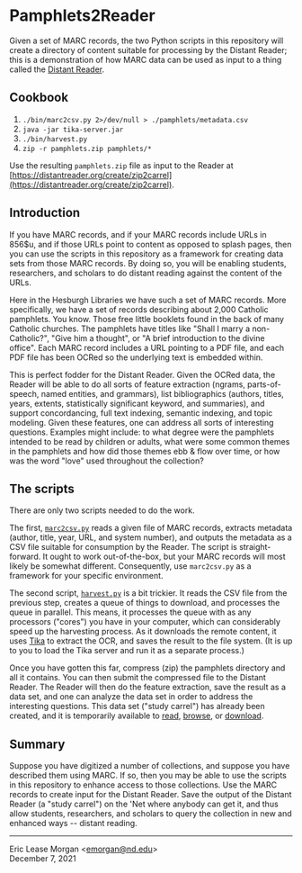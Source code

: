 # Pamphlets2Reader

Given a set of MARC records, the two Python scripts in this repository will create a directory of content suitable for processing by the Distant Reader; this is a demonstration of how MARC data can be used as input to a thing called the [Distant Reader](https://distantreader.org).


## Cookbook

  1. `./bin/marc2csv.py 2>/dev/null > ./pamphlets/metadata.csv`
  2. `java -jar tika-server.jar`
  3. `./bin/harvest.py`
  4. `zip -r pamphlets.zip pamphlets/*`

Use the resulting `pamphlets.zip` file as input to the Reader at [https://distantreader.org/create/zip2carrel](https://distantreader.org/create/zip2carrel).


## Introduction

If you have MARC records, and if your MARC records include URLs in 856$u, and if those URLs point to content as opposed to splash pages, then you can use the scripts in this repository as a framework for creating data sets from those MARC records. By doing so, you will be enabling students, researchers, and scholars to do distant reading against the content of the URLs.

Here in the Hesburgh Libraries we have such a set of MARC records. More specifically, we have a set of records describing about 2,000 Catholic pamphlets. You know. Those free little booklets found in the back of many Catholic churches. The pamphlets have titles like "Shall I marry a non-Catholic?", "Give him a thought", or "A brief introduction to the divine office". Each MARC record includes a URL pointing to a PDF file, and each PDF file has been OCRed so the underlying text is embedded within.

This is perfect fodder for the Distant Reader. Given the OCRed data, the Reader will be able to do all sorts of feature extraction (ngrams, parts-of-speech, named entities, and grammars), list bibliographics (authors, titles, years, extents, statistically significant keyword, and summaries), and support concordancing, full text indexing, semantic indexing, and topic modeling. Given these features, one can address all sorts of interesting questions. Examples might include: to what degree were the pamphlets intended to be read by children or adults, what were some common themes in the pamphlets and how did those themes ebb &amp; flow over time, or how was the word "love" used throughout the collection?


## The scripts

There are only two scripts needed to do the work.

The first, [`marc2csv.py`](./bin/marc2csv.py) reads a given file of MARC records, extracts metadata (author, title, year, URL, and system number), and outputs the metadata as a CSV file suitable for consumption by the Reader. The script is straight-forward. It ought to work out-of-the-box, but your MARC records will most likely be somewhat different. Consequently, use `marc2csv.py` as a framework for your specific environment.

The second script, [`harvest.py`](./bin/harvest.py) is a bit trickier. It reads the CSV file from the previous step, creates a queue of things to download, and processes the queue in parallel. This means, it processes the queue with as any processors ("cores") you have in your computer, which can considerably speed up the harvesting process. As it downloads the remote content, it uses [Tika](https://tika.apache.org) to extract the OCR, and saves the result to the file system. (It is up to you to load the Tika server and run it as a separate process.)

Once you have gotten this far, compress (zip) the pamphlets directory and all it contains. You can then submit the compressed file to the Distant Reader. The Reader will then do the feature extraction, save the result as a data set, and one can analyze the data set in order to address the interesting questions. This data set ("study carrel") has already been created, and it is temporarily available to [read](http://dh.crc.nd.edu/tmp/catholic-pamphlets/index.htm), [browse](http://dh.crc.nd.edu/tmp/catholic-pamphlets/), or [download](http://dh.crc.nd.edu/tmp/catholic-pamphlets/study-carrel.zip). 


## Summary

Suppose you have digitized a number of collections, and suppose you have described them using MARC. If so, then you may be able to use the scripts in this repository to enhance access to those collections. Use the MARC records to create input for the Distant Reader. Save the output of the Distant Reader (a "study carrel") on the 'Net where anybody can get it, and thus allow students, researchers, and scholars to query the collection in new and enhanced ways -- distant reading. 

---
Eric Lease Morgan &lt;emorgan@nd.edu&gt;  
December 7, 2021
